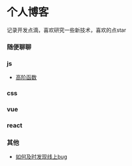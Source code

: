 # 个人博客

记录开发点滴，喜欢研究一些新技术，喜欢的点star

### 随便聊聊

### js
- [高阶函数](https://github.com/lzcrwxl/Blog/issues/2)   

### css

### vue


### react


### 其他

- [如何及时发现线上bug](https://github.com/lzcrwxl/Blog/issues/1)
